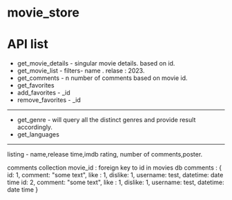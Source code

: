 # movie_store

# API list
- get_movie_details - singular movie details. based on id.
- get_movie_list - filters- name . relase : 2023. 
- get_comments - n number of comments based on movie id.
- get_favorites
- add_favorites - _id
- remove_favorites - _id

-------------
- get_genre - will query all the distinct genres and provide result accordingly.
- get_languages


------------------
listing - name,release time,imdb rating, number of comments,poster.

comments collection
movie_id : foreign key to id in movies db
comments : {
    id: 1, comment: "some text", like : 1, dislike: 1, username: test, datetime: date time
    id: 2, comment: "some text", like : 1, dislike: 1, username: test, datetime: date time
}
